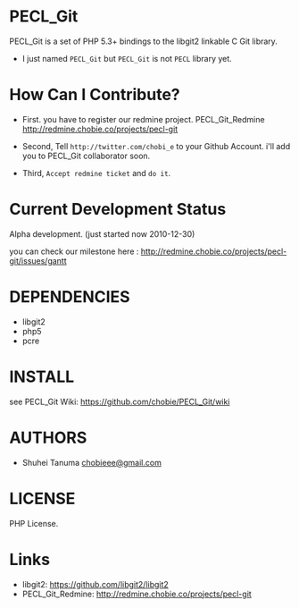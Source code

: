 PECL_Git
=======================================================

PECL_Git is a set of PHP 5.3+ bindings to the libgit2 linkable C Git library.

* I just named `PECL_Git` but `PECL_Git` is not `PECL` library yet.

How Can I Contribute?
=======================================================

* First. you have to register our redmine project.
PECL_Git_Redmine <http://redmine.chobie.co/projects/pecl-git>

* Second, Tell `http://twitter.com/chobi_e` to your Github Account.
i'll add you to PECL_Git collaborator soon.

* Third, `Accept redmine ticket` and `do it`.


Current Development Status
=======================================================

Alpha development.
(just started now 2010-12-30)

you can check our milestone here : <http://redmine.chobie.co/projects/pecl-git/issues/gantt>

DEPENDENCIES
=======================================================

* libgit2
* php5
* pcre

INSTALL
=======================================================

see PECL_Git Wiki: <https://github.com/chobie/PECL_Git/wiki>

AUTHORS
=======================================================

* Shuhei Tanuma <chobieee@gmail.com>

LICENSE
=======================================================

PHP License.

Links
=======================================================

* libgit2: <https://github.com/libgit2/libgit2>
* PECL_Git_Redmine: <http://redmine.chobie.co/projects/pecl-git>
